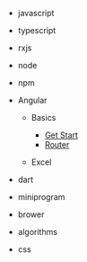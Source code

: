 - javascript
- typescript
- rxjs
- node
- npm
- Angular

  - Basics

    - [Get Start](notes/FE/angular/basics/get-start.md)
    - [Router](notes/FE/angular/basics/Angular-Router.md "Angular路由")

  - Excel

- dart
- miniprogram
- brower
- algorithms
- css
